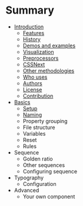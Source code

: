 # Summary

* [Introduction](README.md)
   * [Features](features.md)
   * [History](history.md)
   * [Demos and examples](demos_and_examples.md)
   * [Visualization](visualization.md)
   * [Preprocessors](preprocessors.md)
   * [CSSNext](cssnext.md)
   * [Other methodologies](other_methodologies.md)
   * [Who uses](who_uses.md)
   * [Authors](authors.md)
   * [License](license.md)
   * [Contribution](contribution.md)
* [Basics](basics.md)
   * [Setup](setup.md)
   * [Naming](naming.md)
   * Property grouping
   * File structure
   * Variables
   * Reset
   * Rules
* Sequence
   * Golden ratio
   * Other sequences
   * Configuring sequence
* Typography
   * Configuration
* Advanced
   * Your own component

